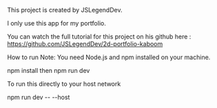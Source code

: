 This project is created by JSLegendDev. 

I only use this app for my portfolio. 

You can watch the full tutorial for this project on his github here : https://github.com/JSLegendDev/2d-portfolio-kaboom

How to run
Note: You need Node.js and npm installed on your machine.

npm install then npm run dev

To run this directly to your host network

npm run dev -- --host
